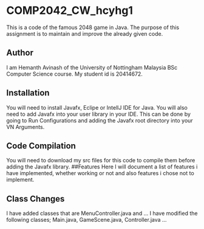 # COMP2042_CW_hcyhg1
This is a code of the famous 2048 game in Java. The purpose of this assignment is to maintain and improve the already given code.
## Author
I am Hemanth Avinash of the University of Nottingham Malaysia BSc Computer Science course. My student id is 20414672.
## Installation
You will need to install Javafx, Eclipe or IntellJ IDE for Java. You will also need to add Javafx into your user library in your IDE. This can be done by going to Run Configurations and adding the Javafx root directory into your VN Arguments.
## Code Compilation 
You will need to download my src files for this code to compile them before adding the Javafx library.
##Features
Here I will document a list of features i have implemented, whether working or not and also features i chose not to implement.

## Class Changes
I have added classes that are MenuController.java and ...
I have modified the following classes; Main.java, GameScene.java, Controller.java ...


